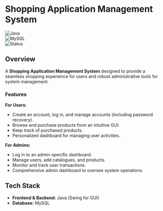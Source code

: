 
# Shopping Application Management System

![Java](https://img.shields.io/badge/Java-Swing-blue)  
![MySQL](https://img.shields.io/badge/MySQL-backend-orange)  
![Status](https://img.shields.io/badge/Status-Active-brightgreen)

## Overview

A **Shopping Application Management System** designed to provide a seamless shopping experience for users and robust administrative tools for system management. 

### Features
**For Users:**
- Create an account, log in, and manage accounts (including password recovery).  
- Browse and purchase products from an intuitive GUI.  
- Keep track of purchased products.  
- Personalized dashboard for managing user activities.  

**For Admins:**
- Log in to an admin-specific dashboard.  
- Manage users, add catalogues, and products.  
- Monitor and track user transactions.  
- Comprehensive admin dashboard to oversee system operations.  

## Tech Stack
- **Frontend & Backend:** Java (Swing for GUI)  
- **Database:** MySQL  
